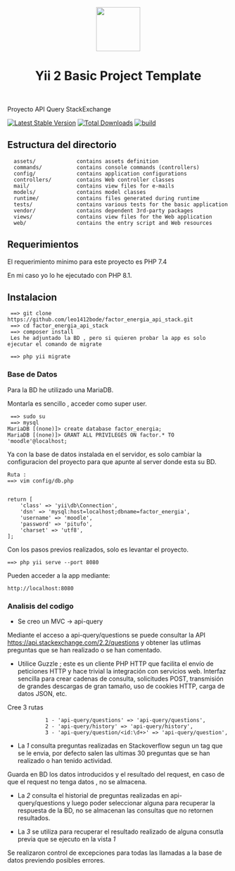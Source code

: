 <p align="center">
    <a href="https://github.com/yiisoft" target="_blank">
        <img src="https://avatars0.githubusercontent.com/u/993323" height="100px">
    </a>
    <h1 align="center">Yii 2 Basic Project Template</h1>
    <br>
</p>

Proyecto API Query StackExchange

[![Latest Stable Version](https://img.shields.io/packagist/v/yiisoft/yii2-app-basic.svg)](https://packagist.org/packages/yiisoft/yii2-app-basic)
[![Total Downloads](https://img.shields.io/packagist/dt/yiisoft/yii2-app-basic.svg)](https://packagist.org/packages/yiisoft/yii2-app-basic)
[![build](https://github.com/yiisoft/yii2-app-basic/workflows/build/badge.svg)](https://github.com/yiisoft/yii2-app-basic/actions?query=workflow%3Abuild)

Estructura del directorio
-------------------

      assets/             contains assets definition
      commands/           contains console commands (controllers)
      config/             contains application configurations
      controllers/        contains Web controller classes
      mail/               contains view files for e-mails
      models/             contains model classes
      runtime/            contains files generated during runtime
      tests/              contains various tests for the basic application
      vendor/             contains dependent 3rd-party packages
      views/              contains view files for the Web application
      web/                contains the entry script and Web resources



Requerimientos
------------

El requerimiento minimo para este proyecto es PHP 7.4

En mi caso yo lo he ejecutado con PHP 8.1.


Instalacion
------------

~~~
 ==> git clone https://github.com/leo1412bode/factor_energia_api_stack.git
 ==> cd factor_energia_api_stack
 ==> composer install
 Les he adjuntado la BD , pero si quieren probar la app es solo ejecutar el comando de migrate

 ==> php yii migrate
~~~

### Base de Datos
Para la BD he utilizado una MariaDB.

Montarla es sencillo , acceder como super user.
~~~
 ==> sudo su
 ==> mysql
MariaDB [(none)]> create database factor_energia;
MariaDB [(none)]> GRANT ALL PRIVILEGES ON factor.* TO 'moodle'@localhost;
~~~

Ya con la base de datos instalada en el servidor, es solo cambiar la configuracion del proyecto para que apunte al server donde esta su BD.
~~~
Ruta : 
==> vim config/db.php


return [
    'class' => 'yii\db\Connection',
    'dsn' => 'mysql:host=localhost;dbname=factor_energia',
    'username' => 'moodle',
    'password' => 'pitufo',
    'charset' => 'utf8',
];
~~~

Con los pasos previos realizados, solo es levantar el proyecto.
~~~ 
==> php yii serve --port 8080
~~~


Pueden acceder a la app mediante:

    http://localhost:8080


### Analisis del codigo

- Se creo un MVC -> api-query

Mediante el acceso a api-query/questions se puede consultar la API https://api.stackexchange.com/2.2/questions  y obtener las utlimas preguntas que se han realizado o se han comentado.

- Utilice Guzzle ; este es un cliente PHP HTTP que facilita el envío de peticiones HTTP y hace trivial la integración con servicios web. Interfaz sencilla para crear cadenas de consulta, solicitudes POST, transmisión de grandes descargas de gran tamaño, uso de cookies HTTP, carga de datos JSON, etc.


Cree 3 rutas 

                1 - 'api-query/questions' => 'api-query/questions', 
                2 - 'api-query/history' => 'api-query/history',
                3 - 'api-query/question/<id:\d+>' => 'api-query/question',

- La *1* consulta preguntas realizadas en Stackoverflow segun un tag que se le envia, por defecto salen las ultimas 30 preguntas que se han realizado o han tenido actividad.

Guarda en BD los datos introducidos y el resultado del request, en caso de que el request no tenga datos , no se almacena. 


- La *2* consulta el historial de preguntas realizadas en api-query/questions y luego poder seleccionar alguna para recuperar la respuesta de la BD, no se almacenan las consultas que no retornen resultados.

- La *3* se utiliza para recuperar el resultado realizado de alguna consutla previa que se ejecuto en la vista *1*


Se realizaron control de excepciones para todas las llamadas a la base de datos previendo posibles errores.



